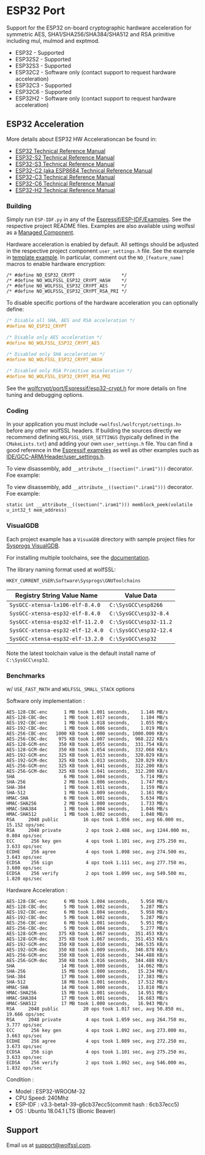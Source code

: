 # ESP32 Port

Support for the ESP32 on-board cryptographic hardware acceleration for symmetric AES, SHA1/SHA256/SHA384/SHA512 and RSA primitive including mul, mulmod and exptmod.

* ESP32 - Supported
* ESP32S2 - Supported
* ESP32S3 - Supported
* ESP32C2 - Software only (contact support to request hardware acceleration)
* ESP32C3 - Supported
* ESP32C6 - Supported
* ESP32H2 - Software only (contact support to request hardware acceleration)

## ESP32 Acceleration

More details about ESP32 HW Accelerationcan be found in:

* [ESP32 Technical Reference Manual](https://espressif.com/sites/default/files/documentation/esp32_technical_reference_manual_en.pdf)
* [ESP32-S2 Technical Reference Manual](https://www.espressif.com/sites/default/files/documentation/esp32-s2_technical_reference_manual_en.pdf)
* [ESP32-S3 Technical Reference Manual](https://www.espressif.com/sites/default/files/documentation/esp32-s3_technical_reference_manual_en.pdf)
* [ESP32-C2 (aka ESP8684 Technical Reference Manual](https://www.espressif.com/sites/default/files/documentation/esp8684_technical_reference_manual_en.pdf)
* [ESP32-C3 Technical Reference Manual](https://www.espressif.com/sites/default/files/documentation/esp32-c3_technical_reference_manual_en.pdf)
* [ESP32-C6 Technical Reference Manual](https://www.espressif.com/sites/default/files/documentation/esp32-c6_technical_reference_manual_en.pdf)
* [ESP32-H2 Technical Reference Manual](https://www.espressif.com/sites/default/files/documentation/esp32-h2_technical_reference_manual_en.pdf)

### Building

Simply run `ESP-IDF.py` in any of the [Espressif/ESP-IDF/Examples](https://github.com/wolfSSL/wolfssl/tree/master/IDE/Espressif/ESP-IDF/examples).
See the respective project README files. Examples are also available using wolfssl as a [Managed Component](https://components.espressif.com/components/wolfssl/wolfssl).

Hardware acceleration is enabled by default. All settings should be adjusted in the respective project component
`user_settings.h` file. See the example in [template example](https://github.com/wolfSSL/wolfssl/blob/master/IDE/Espressif/ESP-IDF/examples/template/components/wolfssl/include/user_settings.h).
In particular, comment out the `NO_[feature_name]` macros to enable hardware encryption:

    /* #define NO_ESP32_CRYPT                 */
    /* #define NO_WOLFSSL_ESP32_CRYPT_HASH    */
    /* #define NO_WOLFSSL_ESP32_CRYPT_AES     */
    /* #define NO_WOLFSSL_ESP32_CRYPT_RSA_PRI */

To disable specific portions of the hardware acceleration you can optionally define:

```c
/* Disable all SHA, AES and RSA acceleration */
#define NO_ESP32_CRYPT

/* Disable only AES acceleration */
#define NO_WOLFSSL_ESP32_CRYPT_AES

/* Disabled only SHA acceleration */
#define NO_WOLFSSL_ESP32_CRYPT_HASH

/* Disabled only RSA Primitive acceleration */
#define NO_WOLFSSL_ESP32_CRYPT_RSA_PRI
```

See the [wolfcrypt/port/Espressif/esp32-crypt.h](https://github.com/wolfSSL/wolfssl/blob/master/wolfssl/wolfcrypt/port/Espressif/esp32-crypt.h)
for more details on fine tuning and debugging options.

### Coding

In your application you must include `<wolfssl/wolfcrypt/settings.h>` before any other wolfSSL headers.
If building the sources directly we recommend defining `WOLFSSL_USER_SETTINGS` (typically defined in the `CMakeLists.txt`)
and adding your own `user_settings.h` file. You can find a good reference in the [Espressif examples](https://github.com/wolfSSL/wolfssl/tree/master/IDE/Espressif/ESP-IDF/examples)
as well as other examples such as [IDE/GCC-ARM/Header/user_settings.h](https://github.com/wolfSSL/wolfssl/blob/master/IDE/GCC-ARM/Header/user_settings.h).

To view disassembly, add `__attribute__((section(".iram1")))` decorator. Foe example:

To view disassembly, add `__attribute__((section(".iram1")))` decorator. Foe example:

```
static int __attribute__((section(".iram1"))) memblock_peek(volatile u_int32_t mem_address)
```

### VisualGDB

Each project example has a `VisuaGDB` directory with sample project files for [Sysprogs VisualGDB](https://visualgdb.com).

For installing multiple toolchains, see the [documentation](https://visualgdb.com/documentation/espidf/).

The library naming format used at wolfSSL:

```
HKEY_CURRENT_USER\Software\Sysprogs\GNUToolchains
```

| Registry String Value Name       | Value Data             |
| -------------------------------- |----------------------- |
| `SysGCC-xtensa-lx106-elf-8.4.0`  | `C:\SysGCC\esp8266`    |
| `SysGCC-xtensa-esp32-elf-8.4.0`  | `C:\SysGCC\esp32-8.4`  |
| `SysGCC-xtensa-esp32-elf-11.2.0` | `C:\SysGCC\esp32-11.2` |
| `SysGCC-xtensa-esp32-elf-12.4.0` | `C:\SysGCC\esp32-12.4` |
| `SysGCC-xtensa-esp32-elf-13.2.0` | `C:\SysGCC\esp32`      |

Note the latest toolchain value is the default install name of `C:\SysGCC\esp32`.


### Benchmarks

w/ `USE_FAST_MATH` and `WOLFSSL_SMALL_STACK` options

Software only implementation :

```
AES-128-CBC-enc      1 MB took 1.001 seconds,    1.146 MB/s
AES-128-CBC-dec      1 MB took 1.017 seconds,    1.104 MB/s
AES-192-CBC-enc      1 MB took 1.018 seconds,    1.055 MB/s
AES-192-CBC-dec      1 MB took 1.006 seconds,    1.019 MB/s
AES-256-CBC-enc   1000 KB took 1.000 seconds, 1000.000 KB/s
AES-256-CBC-dec    975 KB took 1.007 seconds,  968.222 KB/s
AES-128-GCM-enc    350 KB took 1.055 seconds,  331.754 KB/s
AES-128-GCM-dec    350 KB took 1.054 seconds,  332.068 KB/s
AES-192-GCM-enc    325 KB took 1.013 seconds,  320.829 KB/s
AES-192-GCM-dec    325 KB took 1.013 seconds,  320.829 KB/s
AES-256-GCM-enc    325 KB took 1.041 seconds,  312.200 KB/s
AES-256-GCM-dec    325 KB took 1.041 seconds,  312.200 KB/s
SHA                  6 MB took 1.004 seconds,    5.714 MB/s
SHA-256              2 MB took 1.006 seconds,    1.747 MB/s
SHA-384              1 MB took 1.011 seconds,    1.159 MB/s
SHA-512              1 MB took 1.009 seconds,    1.161 MB/s
HMAC-SHA             6 MB took 1.001 seconds,    5.634 MB/s
HMAC-SHA256          2 MB took 1.000 seconds,    1.733 MB/s
HMAC-SHA384          1 MB took 1.004 seconds,    1.046 MB/s
HMAC-SHA512          1 MB took 1.002 seconds,    1.048 MB/s
RSA     2048 public         16 ops took 1.056 sec, avg 66.000 ms, 15.152 ops/sec
RSA     2048 private         2 ops took 2.488 sec, avg 1244.000 ms, 0.804 ops/sec
ECC      256 key gen         4 ops took 1.101 sec, avg 275.250 ms, 3.633 ops/sec
ECDHE    256 agree           4 ops took 1.098 sec, avg 274.500 ms, 3.643 ops/sec
ECDSA    256 sign            4 ops took 1.111 sec, avg 277.750 ms, 3.600 ops/sec
ECDSA    256 verify          2 ops took 1.099 sec, avg 549.500 ms, 1.820 ops/sec
```

Hardware Acceleration :


```
AES-128-CBC-enc      6 MB took 1.004 seconds,    5.958 MB/s
AES-128-CBC-dec      5 MB took 1.002 seconds,    5.287 MB/s
AES-192-CBC-enc      6 MB took 1.004 seconds,    5.958 MB/s
AES-192-CBC-dec      5 MB took 1.002 seconds,    5.287 MB/s
AES-256-CBC-enc      6 MB took 1.001 seconds,    5.951 MB/s
AES-256-CBC-dec      5 MB took 1.004 seconds,    5.277 MB/s
AES-128-GCM-enc    375 KB took 1.067 seconds,  351.453 KB/s
AES-128-GCM-dec    375 KB took 1.067 seconds,  351.453 KB/s
AES-192-GCM-enc    350 KB took 1.010 seconds,  346.535 KB/s
AES-192-GCM-dec    350 KB took 1.009 seconds,  346.878 KB/s
AES-256-GCM-enc    350 KB took 1.016 seconds,  344.488 KB/s
AES-256-GCM-dec    350 KB took 1.016 seconds,  344.488 KB/s
SHA                 14 MB took 1.000 seconds,   14.062 MB/s
SHA-256             15 MB took 1.000 seconds,   15.234 MB/s
SHA-384             17 MB took 1.000 seconds,   17.383 MB/s
SHA-512             18 MB took 1.001 seconds,   17.512 MB/s
HMAC-SHA            14 MB took 1.000 seconds,   13.818 MB/s
HMAC-SHA256         15 MB took 1.001 seconds,   14.951 MB/s
HMAC-SHA384         17 MB took 1.001 seconds,   16.683 MB/s
HMAC-SHA512         17 MB took 1.000 seconds,   16.943 MB/s
RSA     2048 public         20 ops took 1.017 sec, avg 50.850 ms, 19.666 ops/sec
RSA     2048 private         4 ops took 1.059 sec, avg 264.750 ms, 3.777 ops/sec
ECC      256 key gen         4 ops took 1.092 sec, avg 273.000 ms, 3.663 ops/sec
ECDHE    256 agree           4 ops took 1.089 sec, avg 272.250 ms, 3.673 ops/sec
ECDSA    256 sign            4 ops took 1.101 sec, avg 275.250 ms, 3.633 ops/sec
ECDSA    256 verify          2 ops took 1.092 sec, avg 546.000 ms, 1.832 ops/sec
```

Condition  :  
- Model    : ESP32-WROOM-32  
- CPU Speed: 240Mhz  
- ESP-IDF  : v3.3-beta1-39-g6cb37ecc5(commit hash : 6cb37ecc5)  
- OS       : Ubuntu 18.04.1 LTS (Bionic Beaver)

## Support

Email us at [support@wolfssl.com](mailto:support@wolfssl.com).
